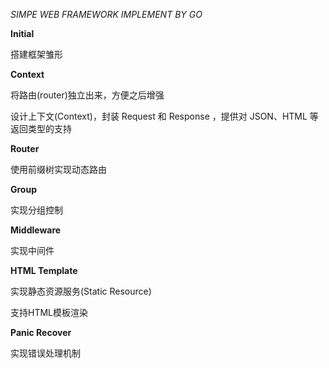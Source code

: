 _SIMPE WEB FRAMEWORK IMPLEMENT BY GO_

**Initial**

搭建框架雏形

**Context**

将路由(router)独立出来，方便之后增强

设计上下文(Context)，封装 Request 和 Response ，提供对 JSON、HTML 等返回类型的支持

**Router**

使用前缀树实现动态路由

**Group**

实现分组控制

**Middleware**

实现中间件

**HTML Template**

实现静态资源服务(Static Resource)

支持HTML模板渲染


**Panic Recover**

实现错误处理机制
